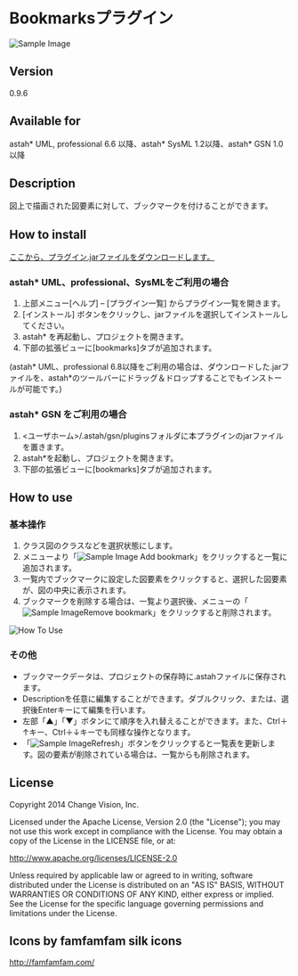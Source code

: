 Bookmarksプラグイン
===============================
![Sample Image](https://github.com/kenkenji/astah-bookmarks-plugin/raw/master/doc/screenshots/Astah_Bookmark_Plugin_jp.png)

Version
----------------
0.9.6

Available for
----------------
astah* UML, professional 6.6 以降、astah* SysML 1.2以降、astah* GSN 1.0以降

Description
----------------
図上で描画された図要素に対して、ブックマークを付けることができます。

How to install
----------------
[ここから、プラグイン.jarファイルをダウンロードします。](http://astah.change-vision.com/plugins/bookmarks/0.9.6.html)

### astah* UML、professional、SysMLをご利用の場合
1. 上部メニュー[ヘルプ] – [プラグイン一覧] からプラグイン一覧を開きます。
2. [インストール] ボタンをクリックし、jarファイルを選択してインストールしてください。
3. astah* を再起動し、プロジェクトを開きます。
4. 下部の拡張ビューに[bookmarks]タブが追加されます。

(astah* UML、professional 6.8以降をご利用の場合は、ダウンロードした.jarファイルを、astah*のツールバーにドラッグ＆ドロップすることでもインストールが可能です。)

### astah* GSN をご利用の場合
1. <ユーザホーム>/.astah/gsn/pluginsフォルダに本プラグインのjarファイルを置きます。
2. astah*を起動し、プロジェクトを開きます。
3. 下部の拡張ビューに[bookmarks]タブが追加されます。

How to use
----------------
### 基本操作

1. クラス図のクラスなどを選択状態にします。
2. メニューより「![Sample Image](https://github.com/kenkenji/astah-bookmarks-plugin/raw/master/doc/screenshots/tag_blue_add.png)
Add bookmark」をクリックすると一覧に追加されます。
3. 一覧内でブックマークに設定した図要素をクリックすると、選択した図要素が、図の中央に表示されます。
4. ブックマークを削除する場合は、一覧より選択後、メニューの「![Sample Image](https://github.com/kenkenji/astah-bookmarks-plugin/raw/master/doc/screenshots/tag_blue_delete.png)Remove bookmark」をクリックすると削除されます。

![How To Use](https://github.com/kenkenji/astah-bookmarks-plugin/raw/master/doc/screenshots/HowToUse.png)

### その他
* ブックマークデータは、プロジェクトの保存時に.astahファイルに保存されます。
* Descriptionを任意に編集することができます。ダブルクリック、または、選択後Enterキーにて編集を行います。
* 左部「▲」「▼」ボタンにて順序を入れ替えることができます。また、Ctrl＋↑キー、Ctrl＋↓キーでも同様な操作となります。
* 「![Sample Image](https://github.com/kenkenji/astah-bookmarks-plugin/raw/master/doc/screenshots/table_refresh.png)Refresh」ボタンをクリックすると一覧表を更新します。図の要素が削除されている場合は、一覧からも削除されます。

License
---------------
Copyright 2014 Change Vision, Inc.

Licensed under the Apache License, Version 2.0 (the "License");
you may not use this work except in compliance with the License.
You may obtain a copy of the License in the LICENSE file, or at:

   <http://www.apache.org/licenses/LICENSE-2.0>

Unless required by applicable law or agreed to in writing, software
distributed under the License is distributed on an "AS IS" BASIS,
WITHOUT WARRANTIES OR CONDITIONS OF ANY KIND, either express or implied.
See the License for the specific language governing permissions and
limitations under the License.

Icons by famfamfam silk icons 
----------------
<http://famfamfam.com/>
